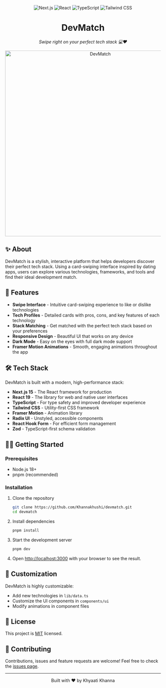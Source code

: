 <!-- DevMatch -->
<div align="center">
  <img src="https://img.shields.io/badge/Next.js-15.3.0-black?style=for-the-badge&logo=next.js" alt="Next.js" />
  <img src="https://img.shields.io/badge/React-19.0.0-61DAFB?style=for-the-badge&logo=react" alt="React" />
  <img src="https://img.shields.io/badge/TypeScript-5-3178C6?style=for-the-badge&logo=typescript" alt="TypeScript" />
  <img src="https://img.shields.io/badge/Tailwind_CSS-4-06B6D4?style=for-the-badge&logo=tailwindcss" alt="Tailwind CSS" />
</div>

<div align="center">
  <h1>DevMatch</h1>
  <p><i>Swipe right on your perfect tech stack 💻❤️</i></p>
</div>

<p align="center">
  <img src="https://source.unsplash.com/nXt5HtLmlgE/800x400" alt="DevMatch" width="600" />
</p>

## ✨ About

DevMatch is a stylish, interactive platform that helps developers discover their perfect tech stack. Using a card-swiping interface inspired by dating apps, users can explore various technologies, frameworks, and tools and find their ideal development match.

## 🚀 Features

- **Swipe Interface** - Intuitive card-swiping experience to like or dislike technologies
- **Tech Profiles** - Detailed cards with pros, cons, and key features of each technology
- **Stack Matching** - Get matched with the perfect tech stack based on your preferences
- **Responsive Design** - Beautiful UI that works on any device
- **Dark Mode** - Easy on the eyes with full dark mode support
- **Framer Motion Animations** - Smooth, engaging animations throughout the app

## 🛠 Tech Stack

DevMatch is built with a modern, high-performance stack:

- **Next.js 15** - The React framework for production
- **React 19** - The library for web and native user interfaces
- **TypeScript** - For type safety and improved developer experience
- **Tailwind CSS** - Utility-first CSS framework
- **Framer Motion** - Animation library
- **Radix UI** - Unstyled, accessible components
- **React Hook Form** - For efficient form management
- **Zod** - TypeScript-first schema validation

## 🏃‍♂️ Getting Started

### Prerequisites

- Node.js 18+
- pnpm (recommended)

### Installation

1. Clone the repository

   ```bash
   git clone https://github.com/Khannakhushi/devmatch.git
   cd devmatch
   ```

2. Install dependencies

   ```bash
   pnpm install
   ```

3. Start the development server

   ```bash
   pnpm dev
   ```

4. Open [http://localhost:3000](http://localhost:3000) with your browser to see the result.

## 🎨 Customization

DevMatch is highly customizable:

- Add new technologies in `lib/data.ts`
- Customize the UI components in `components/ui`
- Modify animations in component files

## 📝 License

This project is [MIT](https://choosealicense.com/licenses/mit/) licensed.

## 🤝 Contributing

Contributions, issues and feature requests are welcome! Feel free to check the [issues page](https://github.com/Khannakhushi/devmatch/issues).

---

<div align="center">
  <p>Built with ❤️ by Khyaati Khanna</p>
</div>
